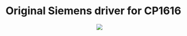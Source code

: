 # Original Siemens driver for CP1616

<p align="center">
<img src="https://github.com/durovsky/siemens_experimental/blob/master/rep/overview_1.jpg" />
</p>
